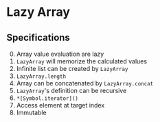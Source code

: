 # Lazy Array

## Specifications

0. Array value evaluation are lazy
1. `LazyArray` will memorize the calculated values
2. Infinite list can be created by `LazyArray`
3. `LazyArray.length`
4. Array can be concatenated by `LazyArray.concat`
5. `LazyArray`'s definition can be recursive  
6. `*[Symbol.iterator]()`
6. Access element at target index
7. Immutable
